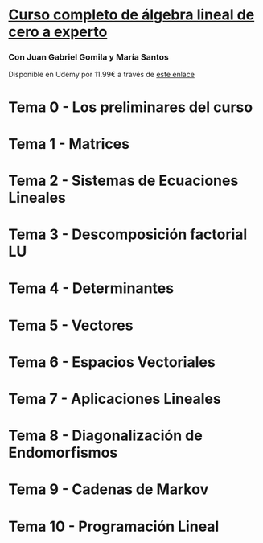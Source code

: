 # [Curso completo de álgebra lineal de cero a experto](https://www.udemy.com/draft/2028276/?couponCode=GITHUB_PROMO)
### Con Juan Gabriel Gomila y María Santos

Disponible en Udemy por 11.99€ a través de [este enlace](https://www.udemy.com/draft/2028276/?couponCode=GITHUB_PROMO)

# Tema 0 - Los preliminares del curso

# Tema 1 - Matrices

# Tema 2 - Sistemas de Ecuaciones Lineales

# Tema 3 - Descomposición factorial LU

# Tema 4 - Determinantes

# Tema 5 - Vectores

# Tema 6 - Espacios Vectoriales

# Tema 7 - Aplicaciones Lineales

# Tema 8 - Diagonalización de Endomorfismos

# Tema 9 - Cadenas de Markov

# Tema 10 - Programación Lineal







